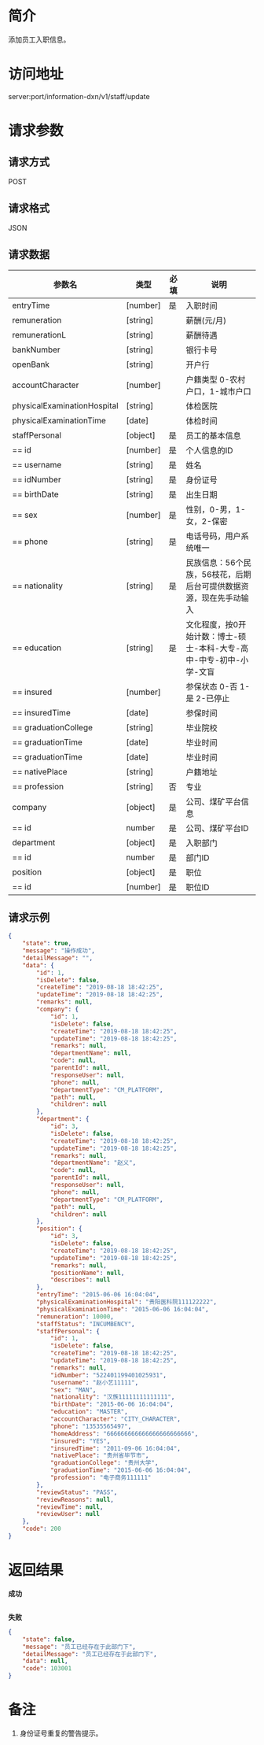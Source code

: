 # 简介
添加员工入职信息。

# 访问地址
server:port/information-dxn/v1/staff/update

# 请求参数

## 请求方式
POST

## 请求格式
JSON

## 请求数据
|参数名|类型|必填|说明|
|-|-|-|-|
|entryTime|[number]|是|入职时间|
|remuneration|[string]||薪酬(元/月)|
|remunerationL|[string]||薪酬待遇|薪酬(元/量)|
|bankNumber|[string]||银行卡号||
|openBank|[string]||开户行||
|accountCharacter|[number]||户籍类型 0-农村户口，1-城市户口|
|physicalExaminationHospital|[string]||体检医院|
|physicalExaminationTime|[date]||体检时间|
|staffPersonal|[object]|是|员工的基本信息|
|== id|[number]|是|个人信息的ID|
|== username|[string]|是|姓名|
|== idNumber|[string]|是|身份证号|
|== birthDate|[string]|是|出生日期|
|== sex|[number]|是|性别，0-男，1-女，2-保密|
|== phone|[string]|是|电话号码，用户系统唯一|
|== nationality|[string]|是|民族信息：56个民族，56枝花，后期后台可提供数据资源，现在先手动输入|
|== education|[string]|是|文化程度，按0开始计数：博士-硕士-本科-大专-高中-中专-初中-小学-文盲|
|== insured|[number]||参保状态 0-否 1-是 2-已停止|
|== insuredTime|[date]||参保时间|
|== graduationCollege|[string]||毕业院校|
|== graduationTime|[date]||毕业时间|
|== graduationTime|[date]||毕业时间|
|== nativePlace|[string]||户籍地址|
|== profession|[string]|否|专业|
|company|[object]|是|公司、煤矿平台信息|
|== id|number|是|公司、煤矿平台ID|
|department|[object]|是|入职部门|
|== id|number|是|部门ID|
|position|[object]|是|职位|
|== id|[number]|是|职位ID|

## 请求示例
```json
{
    "state": true,
    "message": "操作成功",
    "detailMessage": "",
    "data": {
        "id": 1,
        "isDelete": false,
        "createTime": "2019-08-18 18:42:25",
        "updateTime": "2019-08-18 18:42:25",
        "remarks": null,
        "company": {
            "id": 1,
            "isDelete": false,
            "createTime": "2019-08-18 18:42:25",
            "updateTime": "2019-08-18 18:42:25",
            "remarks": null,
            "departmentName": null,
            "code": null,
            "parentId": null,
            "responseUser": null,
            "phone": null,
            "departmentType": "CM_PLATFORM",
            "path": null,
            "children": null
        },
        "department": {
            "id": 3,
            "isDelete": false,
            "createTime": "2019-08-18 18:42:25",
            "updateTime": "2019-08-18 18:42:25",
            "remarks": null,
            "departmentName": "赵义",
            "code": null,
            "parentId": null,
            "responseUser": null,
            "phone": null,
            "departmentType": "CM_PLATFORM",
            "path": null,
            "children": null
        },
        "position": {
            "id": 3,
            "isDelete": false,
            "createTime": "2019-08-18 18:42:25",
            "updateTime": "2019-08-18 18:42:25",
            "remarks": null,
            "positionName": null,
            "describes": null
        },
        "entryTime": "2015-06-06 16:04:04",
        "physicalExaminationHospital": "贵阳医科院111122222",
        "physicalExaminationTime": "2015-06-06 16:04:04",
        "remuneration": 10000,
        "staffStatus": "INCUMBENCY",
        "staffPersonal": {
            "id": 1,
            "isDelete": false,
            "createTime": "2019-08-18 18:42:25",
            "updateTime": "2019-08-18 18:42:25",
            "remarks": null,
            "idNumber": "522401199401025931",
            "username": "赵小艺11111",
            "sex": "MAN",
            "nationality": "汉族11111111111111",
            "birthDate": "2015-06-06 16:04:04",
            "education": "MASTER",
            "accountCharacter": "CITY_CHARACTER",
            "phone": "13535565497",
            "homeAddress": "666666666666666666666666",
            "insured": "YES",
            "insuredTime": "2011-09-06 16:04:04",
            "nativePlace": "贵州省毕节市",
            "graduationCollege": "贵州大学",
            "graduationTime": "2015-06-06 16:04:04",
            "profession": "电子商务111111"
        },
        "reviewStatus": "PASS",
        "reviewReasons": null,
        "reviewTime": null,
        "reviewUser": null
    },
    "code": 200
}
```

# 返回结果
**成功**
```json

```

**失败**
```json
{
    "state": false,
    "message": "员工已经存在于此部门下",
    "detailMessage": "员工已经存在于此部门下",
    "data": null,
    "code": 103001
}
```

# 备注

1. 身份证号重复的警告提示。